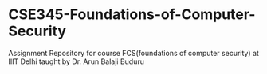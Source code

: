 # CSE345-Foundations-of-Computer-Security
Assignment Repository for course FCS(foundations of computer security) at IIIT Delhi taught by Dr. Arun Balaji Buduru 
